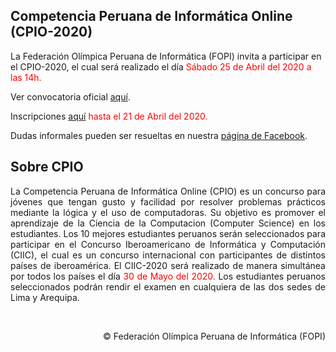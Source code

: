 ## Competencia Peruana de Informática Online (CPIO-2020)

La Federación Olímpica Peruana de Informática (FOPI) invita a participar en el CPIO-2020, el cual será realizado el día
<span style="color:red">Sábado 25 de Abril del 2020 a las 14h.</span>

Ver convocatoria oficial [aquí](archivos/convocatoria-2020.pdf).

<!--Inscripciones: próximamente.-->

Inscripciones [aquí](https://forms.gle/Ro5ELGqBPAzWS1sD6)
 <span style="color:red">hasta el 21 de Abril del 2020.</span>

Dudas informales pueden ser resueltas en nuestra [página de Facebook](https://www.facebook.com/InformaticaPe/).

## Sobre CPIO

<div style="text-align: justify">
La Competencia Peruana de Informática Online (CPIO)
es un concurso para jóvenes que tengan gusto y facilidad por resolver problemas prácticos mediante la lógica y el uso de computadoras.
Su objetivo es promover el aprendizaje de la Ciencia de la
Computacion (Computer Science) en los estudiantes.
Los 10 mejores estudiantes peruanos serán seleccionados
para participar en el Concurso Iberoamericano de Informática y Computación (CIIC), el cual es un concurso internacional con participantes
de distintos países de iberoamérica.
El CIIC-2020 será realizado de manera simultánea por todos los países
el día <span style="color:red">30 de Mayo del 2020.</span>
Los estudiantes peruanos seleccionados podrán rendir el examen
en cualquiera de las dos sedes de Lima y Arequipa.
</div>

&nbsp;&nbsp;&nbsp;
<div style="text-align: right">
&copy; Federación Olímpica Peruana de Informática (FOPI)
</div>


